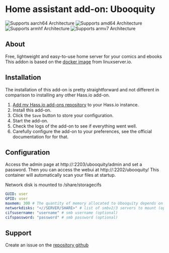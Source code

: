 # Home assistant add-on: Ubooquity
![Supports aarch64 Architecture][aarch64-shield] ![Supports amd64 Architecture][amd64-shield] ![Supports armhf Architecture][armhf-shield] ![Supports armv7 Architecture][armv7-shield]

## About

Free, lightweight and easy-to-use home server for your comics and ebooks
This addon is based on the [docker image](https://github.com/linuxserver/ubooquity) from linuxserver.io.

## Installation

The installation of this add-on is pretty straightforward and not different in
comparison to installing any other Hass.io add-on.

1. [Add my Hass.io add-ons repository][repository] to your Hass.io instance.
1. Install this add-on.
1. Click the `Save` button to store your configuration.
1. Start the add-on.
1. Check the logs of the add-on to see if everything went well.
1. Carefully configure the add-on to your preferences, see the official documentation for for that.

## Configuration
Access the admin page at http://<your-ip>:2203/ubooquity/admin and set a password.
Then you can access the webui at http://<your-ip>:2202/ubooquity/
This container will automatically scan your files at startup.

Network disk is mounted to /share/storagecifs

```yaml
GUID: user
GPID: user
maxmem: 300 # The quantity of memory allocated to Ubooquity depends on the hardware your are running it on. If this quantity is too small, you might sometime saturate it with when performing memory intensive operations. That’s when you get java.lang.OutOfMemoryError: Java heap space errors. You can explicitly set the amount of memory Ubooquity is allowed to use (be careful to set a value lower than the actual physical memory of your hardware). Value is a number of megabytes ( put just a number, without MB )
networkdisks: "<//SERVER/SHARE>" # list of smbv2/3 servers to mount (optional)
cifsusername: "username" # smb username (optional)
cifspassword: "password" # smb password (optional)
```

## Support
Create an issue on the [repository github][repository]

[repository]: https://github.com/alexbelgium/hassio-addons
[aarch64-shield]: https://img.shields.io/badge/aarch64-yes-green.svg
[amd64-shield]: https://img.shields.io/badge/amd64-yes-green.svg
[armhf-shield]: https://img.shields.io/badge/armhf-yes-green.svg
[armv7-shield]: https://img.shields.io/badge/armv7-yes-green.svg
